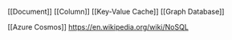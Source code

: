[[Document]]
[[Column]]
[[Key-Value Cache]]
[[Graph Database]]


[[Azure Cosmos]]
https://en.wikipedia.org/wiki/NoSQL

